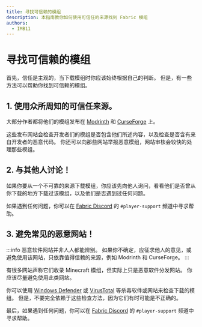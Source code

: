```yaml
---
title: 寻找可信赖的模组
description: 本指南教你如何使用可信任的来源找到 Fabric 模组
authors:
  - IMB11
---
```


# 寻找可信赖的模组

首先，信任是主观的，当下载模组时你应该始终根据自己的判断。 但是，有一些方法可以帮助你找到可信赖的模组。

## 1. 使用众所周知的可信任来源。

大部分作者都将他们的模组发布在 [Modrinth](https://modrinth.com/mods?g=categories:%27fabric%27) 和 [CurseForge](https://www.curseforge.com/minecraft/search?class=mc-mods\&gameVersionTypeId=4) 上。

这些发布网站会检查开发者们的模组是否包含他们所述内容，以及检查是否含有来自开发者的恶意代码。 你还可以向那些网站举报恶意模组，网站审核会较快的处理那些模组。

## 2. 与其他人讨论！

如果你要从一个不可靠的来源下载模组，你应该先向他人询问，看看他们是否曾从你下载的地方下载过该模组，以及他们是否遇到过任何问题。

如果遇到任何问题，你可以在 [Fabric Discord](https://discord.gg/v6v4pMv) 的 `#player-support` 频道中寻求帮助。

## 3. 避免常见的恶意网站！

:::info
恶意软件网站并非人人都能辨别。 如果你不确定，应征求他人的意见，或避免使用该网站，只依靠值得信赖的来源，例如 Modrinth 和 CurseForge。
:::

有很多网站声称它们收录 Minecraft 模组，但实际上只是恶意软件分发网站。 你应该尽量避免使用此类网站。

你可以使用 [Windows Defender](https://www.microsoft.com/en-us/windows/comprehensive-security) 或 [VirusTotal](https://www.virustotal.com/) 等杀毒软件或网站来检查下载的模组。 但是，不要完全依赖于这些检查方法，因为它们有时可能是不正确的。

最后，如果遇到任何问题，你可以在 [Fabric Discord](https://discord.gg/v6v4pMv) 的 `#player-support` 频道中寻求帮助。
